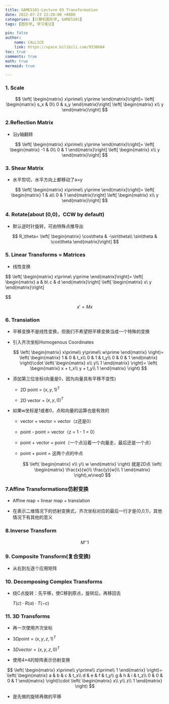 ```yaml
---
title: GAMES101-Lecture 03 Transformation
date: 2022-07-23 22:20:00 +0800
categories: [计算机图形学, GAMES101]
tags: [图形学, 学习笔记]

pin: false
author: 
    name: CALL1CE
    link: https://space.bilibili.com/9330604
toc: true
comments: true
math: true
mermaid: true

---
```


### 1. Scale

$$
\left[
\begin{matrix}
x\prime\\
y\prime
\end{matrix}\right]=
\left[
\begin{matrix}
s_x & 0\\
0 & s_y
\end{matrix}\right]
\left[
\begin{matrix}
x\\
y
\end{matrix}\right]
$$

### 2.Reflection Matrix

- 沿y轴翻转

$$
\left[
\begin{matrix}
x\prime\\
y\prime
\end{matrix}\right]=
\left[
\begin{matrix}
-1 & 0\\
0 & 1
\end{matrix}\right]
\left[
\begin{matrix}
x\\
y
\end{matrix}\right]
$$

### 3. Shear Matrix

- 水平剪切，水平方向上都移动了a×y

$$
\left[
\begin{matrix}
x\prime\\
y\prime
\end{matrix}\right]=
\left[
\begin{matrix}
1 & a\\
0 & 1
\end{matrix}\right]
\left[
\begin{matrix}
x\\
y
\end{matrix}\right]
$$

### 4. Rotate(about (0,0)，CCW by default)

- 默认逆时针旋转，可由特殊点推导出

$$
R_\theta=
\left[
\begin{matrix}
\cos\theta & -\sin\theta\\
\sin\theta & \cos\theta
\end{matrix}\right]
$$

### 5. Linear Transforms = Matrices

* 线性变换

$$
\left[
\begin{matrix}
x\prime\\
y\prime
\end{matrix}\right]=
\left[
\begin{matrix}
a & b\\
c & d
\end{matrix}\right]
\left[
\begin{matrix}
x\\
y
\end{matrix}\right]

$$

$$
x\prime=Mx
$$

### 6. Transiation

- 平移变换不是线性变换，但我们不希望把平移变换当成一个特殊的变换

- 引入齐次坐标Homogenous Coordinates
  
  $$
  \left(
\begin{matrix}
x\prime\\
y\prime\\
w\prime
\end{matrix}
\right)=
\left(
\begin{matrix}
1 & 0 & t_x\\
0 & 1 & t_y\\
0 & 0 & 1
\end{matrix}
\right)\cdot
\left(
\begin{matrix}
x\\
y\\
1
\end{matrix}
\right)=
\left(
\begin{matrix}
x + t_x\\
y + t_y\\
1
\end{matrix}
\right)
  $$

- 添加第三位坐标(向量是0，因为向量具有平移不变性)
  
  - 2D point = $(x,y,1)^T$
  
  - 2D vector = $(x,y,0)^T$

- 如果w坐标是1或者0，点和向量的运算也是有效的
  
  - vector + vector = vector（z还是0）
  
  - point - point = vector（z = 1 - 1 = 0）
  
  - point + vector = point（一个点沿着一个向量走，最后还是一个点）
  
  - point + point = 这两个点的中点
    
    $$
    \left(
\begin{matrix}
x\\
y\\
w
\end{matrix}
\right)
就是2D点
\left(
\begin{matrix}
\frac{x}{w}\\
\frac{y}{w}\\
1
\end{matrix}
\right),w\neq0
    $$

### 7.Affine Transformations仿射变换

- Affine map = linear map + translation

- 在表示二维情况下的仿射变换式，齐次坐标对应的最后一行才是(0,0,1)，其他情况下有其他的意义

### 8.Inverse Transform

$$
M^-1
$$

### 9. Composite Transform(复合变换)

- 从右到左逐个应用矩阵

### 10. Decomposing Complex Transforms

- 绕C点旋转：先平移，使C移到原点，旋转后，再移回去
  
  $T(c)\cdot R(\alpha)\cdot T(-c)$

### 11. 3D Transforms

- 再一次使用齐次坐标

- $3D point = (x,y,z,1)^T$

- $3D vector = (x,y,z,0)^T$

- 使用4×4的矩阵表示仿射变换

$$
\left(
\begin{matrix}
x\prime\\
y\prime\\
z\prime\\
1
\end{matrix}
\right)=
\left(
\begin{matrix}
a & b & c & t_x\\
d & e & f & t_y\\
g & h & i & t_z\\
0 & 0 & 0 & 1
\end{matrix}
\right)\cdot
\left(
\begin{matrix}
x\\
y\\
z\\
1
\end{matrix}
\right)
$$

- 是先做的旋转再做的平移
